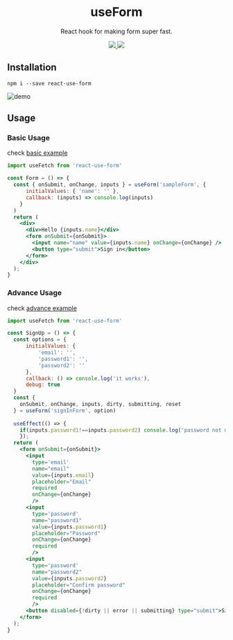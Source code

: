 <h1 align="center">useForm</h1>
<p align="center">React hook for making form super fast.</p>
<p align="center">
  <a href="https://github.com/amazingandyyy/use-form/pulls">
    <img src="https://camo.githubusercontent.com/d4e0f63e9613ee474a7dfdc23c240b9795712c96/68747470733a2f2f696d672e736869656c64732e696f2f62616467652f5052732d77656c636f6d652d627269676874677265656e2e737667" />
  </a>
  <a href="https://circleci.com/gh/amazingandyyy/react-use-form">
    <img src="https://circleci.com/gh/amazingandyyy/react-use-form.svg?style=svg" />
  </a>
</p>

## Installation

```shell
npm i --save react-use-form
```

![demo](https://media.giphy.com/media/jkYpOoNMkZAk8y9u8F/giphy.gif)

## Usage

### Basic Usage

check [basic example](https://github.com/amazingandyyy/react-use-form/blob/master/examples/basic/index.js)

```jsx
import useFetch from 'react-use-form'

const Form = () => {
  const { onSubmit, onChange, inputs } = useForm('sampleForm', {
      initialValues: { 'name': '' },
      callback: (inputs) => console.log(inputs)
    }
  )
  return (
    <div>
      <div>Hello {inputs.name}</div>
      <form onSubmit={onSubmit}>
        <input name="name" value={inputs.name} onChange={onChange} />
        <button type="submit">Sign in</button>
      </form>
    </div>
  );
}
```

### Advance Usage

check [advance example](https://github.com/amazingandyyy/react-use-form/blob/master/examples/advance/index.js)

```jsx
import useFetch from 'react-use-form'

const SignUp = () => {
  const options = {
      initialValues: {
          'email': '',
          'password1': '',
          'password2': ''
      },
      callback: () => console.log('it works'),
      debug: true
  }
  const {
    onSubmit, onChange, inputs, dirty, submitting, reset
  } = useForm('signInForm', option)
  
  useEffect(() => {
    if(inputs.password1!==inputs.password2) console.log('password not matched')
    });
  return (
    <form onSubmit={onSubmit}>
      <input
        type='email'
        name="email"
        value={inputs.email}
        placeholder="Email"
        required
        onChange={onChange}
        />
      <input
        type='password'
        name="password1"
        value={inputs.password1}
        placeholder="Password"
        onChange={onChange}
        required
        />
      <input
        type='password'
        name="password2"
        value={inputs.password2}
        placeholder="Confirm password"
        onChange={onChange}
        required
        />
      <button disabled={!dirty || error || submitting} type="submit">Sign in</button>
    </form>
  );
}
```